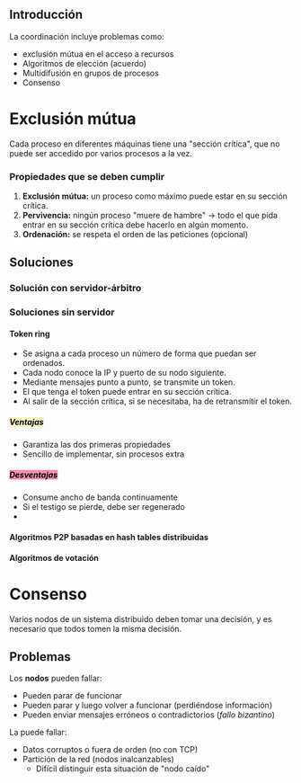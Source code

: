 ## Introducción
La coordinación incluye problemas como:
- exclusión mútua en el acceso a recursos
- Algoritmos de elección (acuerdo)
- Multidifusión en grupos de procesos
- Consenso

# Exclusión mútua
Cada proceso en diferentes máquinas tiene una "sección crítica", que no puede ser accedido por varios procesos a la vez.

### Propiedades que se deben cumplir
1. **Exclusión mútua:** un proceso como máximo puede estar en su sección crítica.
2. **Pervivencia:** ningún proceso "muere de hambre" → todo el que pida entrar en su sección crítica debe hacerlo en algún momento.
3. **Ordenación:** se respeta el orden de las peticiones (opcional)

## Soluciones
### Solución con servidor-árbitro


### Soluciones sin servidor
#### Token ring
- Se asigna a cada proceso un número de forma que puedan ser ordenados.
- Cada nodo conoce la IP y puerto de su nodo siguiente.
- Mediante mensajes punto a punto, se transmite un token.
- El que tenga el token puede entrar en su sección crítica.
- Al salir de la sección crítica, si se necesitaba, ha de retransmitir el token.

##### <mark style="background: #FFF3A3A6;">Ventajas</mark>
- Garantiza las dos primeras propiedades
- Sencillo de implementar, sin procesos extra

##### <mark style="background: #FF5582A6;">Desventajas</mark>
- Consume ancho de banda continuamente
- Si el testigo se pierde, debe ser regenerado
- 

#### Algoritmos P2P basadas en hash tables distribuidas

#### Algoritmos de votación


# Consenso
Varios nodos de un sistema distribuido deben tomar una decisión, y es necesario que todos tomen la misma decisión.

## Problemas
Los **nodos** pueden fallar:
- Pueden parar de funcionar
- Pueden parar y luego volver a funcionar (perdiéndose información)
- Pueden enviar mensajes erróneos o contradictorios (*fallo bizantino*)

La  puede fallar:
- Datos corruptos o fuera de orden (no con TCP)
- Partición de la red (nodos inalcanzables)
	- Difícil distinguir esta situación de "nodo caído"